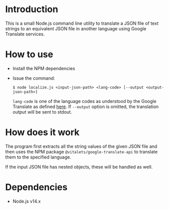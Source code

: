 # Introduction

This is a small Node.js command line utility to translate a JSON file of 
text strings to an equivalent JSON file in another language using Google
Translate services.

# How to use
* Install the NPM dependencies
* Issue the command:

    ``
    $ node localize.js <input-json-path> <lang-code> [--output <output-json-path>]
    ``
  
  `lang-code` is one of the language codes as understood by the Google Translate
  as defined [here](https://cloud.google.com/translate/docs/languages). If `--output`
  option is omitted, the translation output will be sent to stdout.

# How does it work
The program first extracts all the string values of the given JSON file and
then uses the NPM package `@vitalets/google-translate-api` to translate
them to the specified language.

If the input JSON file has nested objects, these will be handled as well.

# Dependencies
* Node.js v14.x
